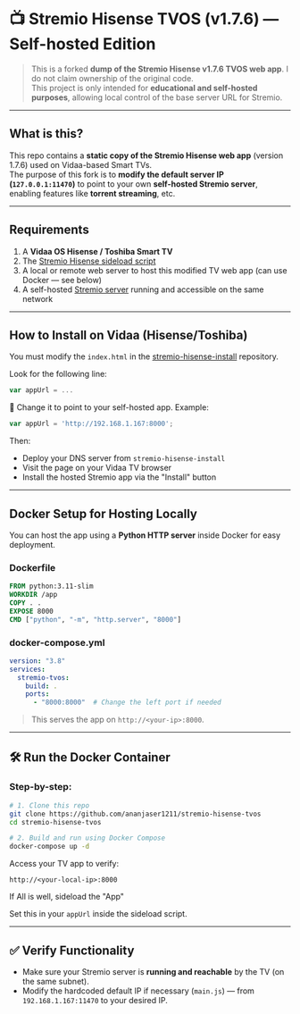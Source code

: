 # 📺 Stremio Hisense TVOS (v1.7.6) — Self-hosted Edition

> This is a forked **dump of the Stremio Hisense v1.7.6 TVOS web app**. I do not claim ownership of the original code.  
> This project is only intended for **educational and self-hosted purposes**, allowing local control of the base server URL for Stremio.

---

## What is this?

This repo contains a **static copy of the Stremio Hisense web app** (version 1.7.6) used on Vidaa-based Smart TVs.  
The purpose of this fork is to **modify the default server IP (`127.0.0.1:11470`)** to point to your own **self-hosted Stremio server**, enabling features like **torrent streaming**, etc.

---

## Requirements

1. A **Vidaa OS Hisense / Toshiba Smart TV**
2. The [Stremio Hisense sideload script](https://github.com/Stremio/stremio-hisense-install)
3. A local or remote web server to host this modified TV web app (can use Docker — see below)
4. A self-hosted [Stremio server](https://github.com/Stremio/stremio-server) running and accessible on the same network

---

## How to Install on Vidaa (Hisense/Toshiba)

You must modify the `index.html` in the [stremio-hisense-install](https://github.com/Stremio/stremio-hisense-install) repository.

Look for the following line:

```js
var appUrl = ...
```

🔧 Change it to point to your self-hosted app. Example:

```js
var appUrl = 'http://192.168.1.167:8000';
```

Then:

- Deploy your DNS server from `stremio-hisense-install`
- Visit the page on your Vidaa TV browser
- Install the hosted Stremio app via the "Install" button

---

## Docker Setup for Hosting Locally

You can host the app using a **Python HTTP server** inside Docker for easy deployment.

### Dockerfile

```dockerfile
FROM python:3.11-slim
WORKDIR /app
COPY . .
EXPOSE 8000
CMD ["python", "-m", "http.server", "8000"]
```

### docker-compose.yml

```yaml
version: "3.8"
services:
  stremio-tvos:
    build: .
    ports:
      - "8000:8000"  # Change the left port if needed
```

> This serves the app on `http://<your-ip>:8000`.

---

## 🛠️ Run the Docker Container

### Step-by-step:

```bash
# 1. Clone this repo
git clone https://github.com/ananjaser1211/stremio-hisense-tvos
cd stremio-hisense-tvos

# 2. Build and run using Docker Compose
docker-compose up -d
```

Access your TV app to verify:

```
http://<your-local-ip>:8000
```

If All is well, sideload the "App"

Set this in your `appUrl` inside the sideload script.

---

## ✅ Verify Functionality

- Make sure your Stremio server is **running and reachable** by the TV (on the same subnet).
- Modify the hardcoded default IP if necessary (`main.js`) — from `192.168.1.167:11470` to your desired IP.
